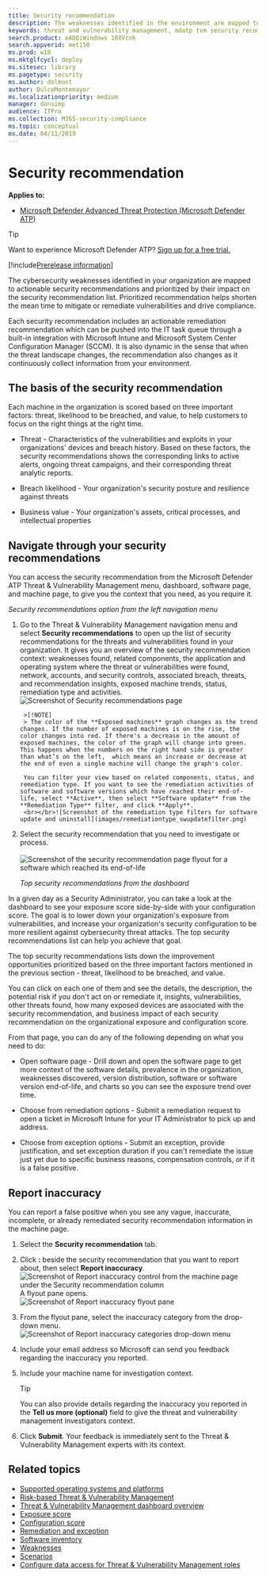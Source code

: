```yaml
---
title: Security recommendation
description: The weaknesses identified in the environment are mapped to actionable security recommendations and prioritized by their impact on the organizational exposure score.
keywords: threat and vulnerability management, mdatp tvm security recommendation, cybersecurity recommendation, actionable security recommendation
search.product: eADQiWindows 10XVcnh
search.appverid: met150
ms.prod: w10
ms.mktglfcycl: deploy
ms.sitesec: library
ms.pagetype: security
ms.author: dolmont
author: DulceMontemayor
ms.localizationpriority: medium
manager: dansimp
audience: ITPro
ms.collection: M365-security-compliance 
ms.topic: conceptual
ms.date: 04/11/2019
---
```

# Security recommendation
**Applies to:**
- [Microsoft Defender Advanced Threat Protection (Microsoft Defender ATP)](https://go.microsoft.com/fwlink/p/?linkid=2069559)

> [!TIP]
> Want to experience Microsoft Defender ATP? [Sign up for a free trial.](https://www.microsoft.com/microsoft-365/windows/microsoft-defender-atp?ocid=docs-wdatp-portaloverview-abovefoldlink) 

[!include[Prerelease information](../../includes/prerelease.md)]

The cybersecurity weaknesses identified in your organization are mapped to actionable security recommendations and prioritized by their impact on the security recommendation list. Prioritized recommendation helps shorten the mean time to mitigate or remediate vulnerabilities and drive compliance.

Each security recommendation includes an actionable remediation recommendation which can be pushed into the IT task queue through a built-in integration with Microsoft Intune and Microsoft System Center Configuration Manager (SCCM). It is also dynamic in the sense that when the threat landscape changes, the recommendation also changes as it continuously collect information from your environment. 

## The basis of the security recommendation
Each machine in the organization is scored based on three important factors: threat, likelihood to be breached, and value, to help customers to focus on the right things at the right time.

- Threat - Characteristics of the vulnerabilities and exploits in your organizations' devices and breach history. Based on these factors, the security recommendations shows the corresponding links to active alerts, ongoing threat campaigns, and their corresponding threat analytic reports. 

- Breach likelihood - Your organization's security posture and resilience against threats

- Business value - Your organization's assets, critical processes, and intellectual properties


## Navigate through your security recommendations

You can access the security recommendation from the Microsoft Defender ATP Threat & Vulnerability Management menu, dashboard, software page, and machine page, to give you the context that you need, as you require it. 

*Security recommendations option from the left navigation menu* 

1. Go to the Threat & Vulnerability Management navigation menu and select **Security recommendations** to open up the list of security recommendations for the threats and vulnerabilities found in your organization. It gives you an overview of the security recommendation context: weaknesses found, related components, the application and operating system where the threat or vulnerabilities were found, network, accounts, and security controls, associated breach, threats, and recommendation insights, exposed machine trends, status, remediation type and activities. 
![Screenshot of Security recommendations page](images/tvm_securityrecommendation-graph.png)

        >[!NOTE]
        > The color of the **Exposed machines** graph changes as the trend changes. If the number of exposed machines is on the rise, the color changes into red. If there's a decrease in the amount of exposed machines, the color of the graph will change into green. This happens when the numbers on the right hand side is greater than what’s on the left,  which means an increase or decrease at the end of even a single machine will change the graph's color.

        You can filter your view based on related components, status, and remediation type. If you want to see the remediation activities of software and software versions which have reached their end-of-life, select **Active**, then select **Software update** from the **Remediation Type** filter, and click **Apply**.
        <br></br>![Screenshot of the remediation type filters for software update and uninstall](images/remediationtype_swupdatefilter.png)

2. Select the security recommendation that you need to investigate or process. 
<br></br>![Screenshot of the security recommendation page flyout for a software which reached its end-of-life](images/secrec_flyouteolsw.png)

    *Top security recommendations from the dashboard*

In a given day as a Security Administrator, you can take a look at the dashboard to see your exposure score side-by-side with your configuration score. The goal is to lower down your organization's exposure from vulnerabilities, and increase your organization's security configuration to be more resilient against cybersecurity threat attacks. The top security recommendations list can help you achieve that goal. 

The top security recommendations lists down the improvement opportunities prioritized based on the three important factors mentioned in the previous section - threat, likelihood to be breached, and value.   

You can click on each one of them and see the details, the description, the potential risk if you don't act on or remediate it, insights, vulnerabilities, other threats found, how many exposed devices are associated with the security recommendation, and business impact of each security recommendation on the organizational exposure and configuration score.

From that page, you can do any of the following depending on what you need to do:

- Open software page - Drill down and open the software page to get more context of the software details, prevalence in the organization, weaknesses discovered, version distribution, software or software version end-of-life, and charts so you can see the exposure trend over time. 

- Choose from remediation options - Submit a remediation request to open a ticket in Microsoft Intune for your IT Administrator to pick up and address.

- Choose from exception options - Submit an exception, provide justification, and set exception duration if you can't remediate the issue just yet due to specific business reasons, compensation controls, or if it is a false positive. 

## Report inaccuracy

You can report a false positive when you see any vague, inaccurate, incomplete, or already remediated security recommendation information in the machine page.

1. Select the **Security recommendation** tab.

2. Click **:** beside the security recommendation that you want to report about,  then select **Report inaccuracy**. 
![Screenshot of Report inaccuracy control from the machine page under the Security recommendation column](images/tvm_report_inaccuracy.png)
<br>A flyout pane opens.</br>
![Screenshot of Report inaccuracy flyout pane](images/tvm_report_inaccuracyflyout.png)

3. From the flyout pane, select the inaccuracy category from the drop-down menu. 
<br>![Screenshot of Report inaccuracy categories drop-down menu](images/tvm_report_inaccuracyoptions.png)</br>

4. Include your email address so Microsoft can send you feedback regarding the inaccuracy you reported.

5. Include your machine name for investigation context.

    >[!TIP]
    > You can also provide details regarding the inaccuracy you reported in the **Tell us more (optional)** field to give the threat and vulnerability management investigators context. 

6. Click **Submit**. Your feedback is immediately sent to the Threat & Vulnerability Management experts with its context.


## Related topics
- [Supported operating systems and platforms](tvm-supported-os.md)
- [Risk-based Threat & Vulnerability Management](next-gen-threat-and-vuln-mgt.md) 
- [Threat & Vulnerability Management dashboard overview](tvm-dashboard-insights.md)
- [Exposure score](tvm-exposure-score.md)
- [Configuration score](configuration-score.md)
- [Remediation and exception](tvm-remediation.md)
- [Software inventory](tvm-software-inventory.md)
- [Weaknesses](tvm-weaknesses.md)
- [Scenarios](threat-and-vuln-mgt-scenarios.md) 
- [Configure data access for Threat & Vulnerability Management roles](https://docs.microsoft.com/windows/security/threat-protection/microsoft-defender-atp/user-roles#create-roles-and-assign-the-role-to-an-azure-active-directory-group)
